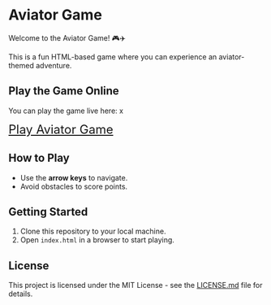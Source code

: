 # Aviator Game

Welcome to the Aviator Game! 🎮✈️

This is a fun HTML-based game where you can experience an aviator-themed adventure.

## Play the Game Online

You can play the game live here: x

<span style="font-size: 24px;color:red;">[Play Aviator Game](https://amithrv.github.io/aviator-game/)</span >

## How to Play

- Use the **arrow keys** to navigate.
- Avoid obstacles to score points.

## Getting Started

1. Clone this repository to your local machine.
2. Open `index.html` in a browser to start playing.

## License

This project is licensed under the MIT License - see the [LICENSE.md](LICENSE.md) file for details.
